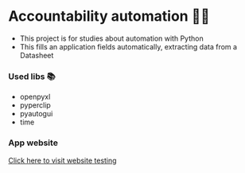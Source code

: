 # Accountability automation 👩‍💻
- This project is for studies about automation with Python
- This fills an application fields automatically, extracting data from a Datasheet

### Used libs 📚
- openpyxl
- pyperclip
- pyautogui
- time

### App website
[Click here to visit website testing](https://cadastro-produtos-devaprender.netlify.app/index.html)